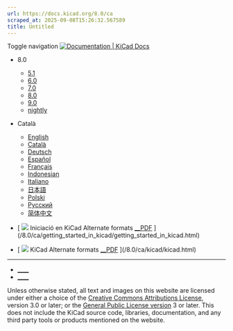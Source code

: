```yaml
---
url: https://docs.kicad.org/8.0/ca
scraped_at: 2025-09-08T15:26:32.567589
title: Untitled
---
```


Toggle navigation [ ![Documentation | KiCad](/img/kicad_logo_small.png) Docs ](/)

  * 8.0 
    * [ 5.1 ](/5.1)
    * [ 6.0 ](/6.0)
    * [ 7.0 ](/7.0)
    * [ 8.0 ](/8.0)
    * [ 9.0 ](/9.0)
    * [ nightly ](/master)
  * Català 
    * [ English ](/8.0/en)
    * [ Català ](/8.0/ca)
    * [ Deutsch ](/8.0/de)
    * [ Español ](/8.0/es)
    * [ Français ](/8.0/fr)
    * [ Indonesian ](/8.0/id)
    * [ Italiano ](/8.0/it)
    * [ 日本語 ](/8.0/ja)
    * [ Polski ](/8.0/pl)
    * [ Русский ](/8.0/ru)
    * [ 简体中文 ](/8.0/zh)

  * [ ![](/img/guide-icons/placeholder.png) Iniciació en KiCad Alternate formats [__PDF](/8.0/ca/getting_started_in_kicad/getting_started_in_kicad.pdf) ](/8.0/ca/getting_started_in_kicad/getting_started_in_kicad.html)
  * [ ![](/img/guide-icons/kicad.png) KiCad Alternate formats [__PDF](/8.0/ca/kicad/kicad.pdf) ](/8.0/ca/kicad/kicad.html)

* * *

  * [ ____ ](https://forum.kicad.info/)
  * [ ____ ](https://gitlab.com/kicad)

Unless otherwise stated, all text and images on this website are licensed
under either a choice of the [Creative Commons Attributions
License](/about/licenses/#_creative_commons_attribution_3_0_unported), version
3.0 or later; or the [General Public License
version](/about/licenses/#_gnu_general_public_license_v3) 3 or later. This
does not include the KiCad source code, libraries, documentation, and any
third party tools or products mentioned on the website.

